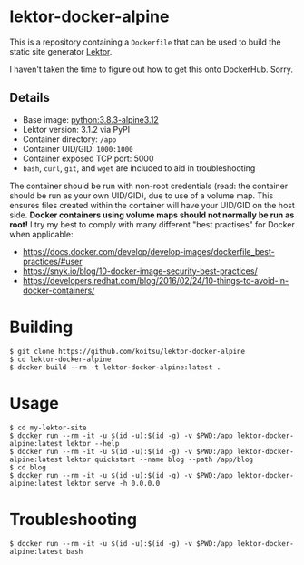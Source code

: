 # lektor-docker-alpine

This is a repository containing a `Dockerfile` that can be used to build the
static site generator [Lektor](https://github.com/lektor/lektor).

I haven't taken the time to figure out how to get this onto DockerHub.  Sorry.

## Details

* Base image: [python:3.8.3-alpine3.12](https://hub.docker.com/_/python)
* Lektor version: 3.1.2 via PyPI
* Container directory: `/app`
* Container UID/GID: `1000:1000`
* Container exposed TCP port: 5000
* `bash`, `curl`, `git`, and `wget` are included to aid in troubleshooting

The container should be run with non-root credentials (read: the container
should be run as your own UID/GID), due to use of a volume map.  This ensures
files created within the container will have your UID/GID on the host side.
**Docker containers using volume maps should not normally be run as root!**
I try my best to comply with many different "best practises" for Docker
when applicable:

* https://docs.docker.com/develop/develop-images/dockerfile_best-practices/#user
* https://snyk.io/blog/10-docker-image-security-best-practices/
* https://developers.redhat.com/blog/2016/02/24/10-things-to-avoid-in-docker-containers/

# Building

```
$ git clone https://github.com/koitsu/lektor-docker-alpine
$ cd lektor-docker-alpine
$ docker build --rm -t lektor-docker-alpine:latest .
```

# Usage

```
$ cd my-lektor-site
$ docker run --rm -it -u $(id -u):$(id -g) -v $PWD:/app lektor-docker-alpine:latest lektor --help
$ docker run --rm -it -u $(id -u):$(id -g) -v $PWD:/app lektor-docker-alpine:latest lektor quickstart --name blog --path /app/blog
$ cd blog
$ docker run --rm -it -u $(id -u):$(id -g) -v $PWD:/app lektor-docker-alpine:latest lektor serve -h 0.0.0.0
```

# Troubleshooting

```
$ docker run --rm -it -u $(id -u):$(id -g) -v $PWD:/app lektor-docker-alpine:latest bash
```


